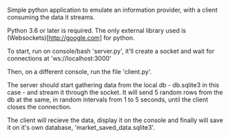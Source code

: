 Simple python application to emulate an information provider, with a client consuming the data it streams.

Python 3.6 or later is required.
The only external library used is (Websockets)[http://google.com] for python.

To start, run on console/bash 'server.py', it'll create a socket and wait for connections at 'ws://localhost:3000'

Then, on a different console, run the file 'client.py'.

The server should start gathering data from the local db - db.sqlite3 in this case - and stream it through the socket. It will send 5 random rows from the db at the same, in random intervals from 1 to 5 seconds, until the client closes the connection.

The client will recieve the data, display it on the console and finally will save it on it's own database, 'market_saved_data.sqlite3'.
